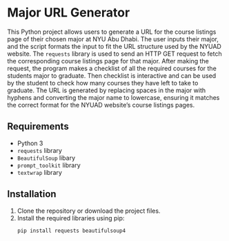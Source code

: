 # Major URL Generator

This Python project allows users to generate a URL for the course listings page of their chosen major at NYU Abu Dhabi. The user inputs their major, and the script formats the input to fit the URL structure used by the NYUAD website. The `requests` library is used to send an HTTP GET request to fetch the corresponding course listings page for that major. After making the request, the program makes a checklist of all the required courses for the students major to graduate. Then checklist is interactive and can be used by the student to check how many courses they have left to take to graduate. The URL is generated by replacing spaces in the major with hyphens and converting the major name to lowercase, ensuring it matches the correct format for the NYUAD website’s course listings pages. 

## Requirements

- Python 3
- `requests` library
- `BeautifulSoup` libary
- `prompt_toolkit` library
- `textwrap` library

## Installation

1. Clone the repository or download the project files.
2. Install the required libraries using pip:
   ```bash
   pip install requests beautifulsoup4

